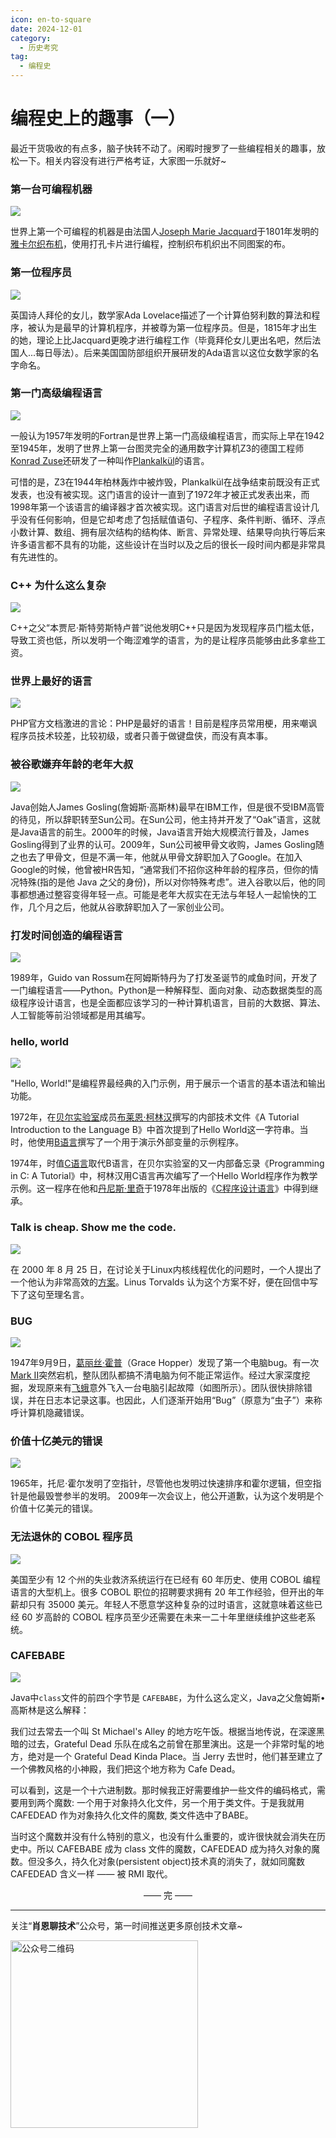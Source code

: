 ```yaml
---
icon: en-to-square
date: 2024-12-01
category:
  - 历史考究
tag:
  - 编程史
---
```


# 编程史上的趣事（一）
最近干货吸收的有点多，脑子快转不动了。闲暇时搜罗了一些编程相关的趣事，放松一下。相关内容没有进行严格考证，大家图一乐就好~
<!-- more -->
### 第一台可编程机器

![](https://cdn.jsdelivr.net/gh/Xiaoxie1994/images/images/202411301954799.png)

世界上第一个可编程的机器是由法国人[Joseph Marie Jacquard](https://en.wikipedia.org/wiki/Joseph_Marie_Jacquard)于1801年发明的[雅卡尔织布机](https://en.wikipedia.org/wiki/Jacquard_machine)，使用打孔卡片进行编程，控制织布机织出不同图案的布。
### 第一位程序员

![](https://cdn.jsdelivr.net/gh/Xiaoxie1994/images/images/202411302007587.png)

英国诗人拜伦的女儿，数学家Ada Lovelace描述了一个计算伯努利数的算法和程序，被认为是最早的计算机程序，并被尊为第一位程序员。但是，1815年才出生的她，理论上比Jacquard更晚才进行编程工作（毕竟拜伦女儿更出名吧，然后法国人...每日辱法）。后来美国国防部组织开展研发的Ada语言以这位女数学家的名字命名。
### 第一门高级编程语言

![](https://cdn.jsdelivr.net/gh/Xiaoxie1994/images/images/202411302008811.png)

一般认为1957年发明的Fortran是世界上第一门高级编程语言，而实际上早在1942至1945年，发明了世界上第一台图灵完全的通用数字计算机Z3的德国工程师[Konrad Zuse](https://en.wikipedia.org/wiki/Konrad_Zuse)还研发了一种叫作[Plankalkül](https://en.wikipedia.org/wiki/Plankalk%C3%BCl)的语言。

可惜的是，Z3在1944年柏林轰炸中被炸毁，Plankalkül在战争结束前既没有正式发表，也没有被实现。这门语言的设计一直到了1972年才被正式发表出来，而1998年第一个该语言的编译器才首次被实现。这门语言对后世的编程语言设计几乎没有任何影响，但是它却考虑了包括赋值语句、子程序、条件判断、循环、浮点小数计算、数组、拥有层次结构的结构体、断言、异常处理、结果导向执行等后来许多语言都不具有的功能，这些设计在当时以及之后的很长一段时间内都是非常具有先进性的。
### C++ 为什么这么复杂

![](https://cdn.jsdelivr.net/gh/Xiaoxie1994/images/images/202411302010688.png)

C++之父“本贾尼·斯特劳斯特卢普”说他发明C++只是因为发现程序员门槛太低， 导致工资也低，所以发明一个晦涩难学的语言，为的是让程序员能够由此多拿些工资。
### 世界上最好的语言

![](https://cdn.jsdelivr.net/gh/Xiaoxie1994/images/images/202411302016029.png)

PHP官方文档激进的言论：PHP是最好的语言！目前是程序员常用梗，用来嘲讽程序员技术较差，比较初级，或者只善于做键盘侠，而没有真本事。
### 被谷歌嫌弃年龄的老年大叔

![](https://cdn.jsdelivr.net/gh/Xiaoxie1994/images/images/202411302000993.png)

Java创始人James Gosling(詹姆斯·高斯林)最早在IBM工作，但是很不受IBM高管的待见，所以辞职转至Sun公司。在Sun公司，他主持并开发了“Oak”语言，这就是Java语言的前生。2000年的时候，Java语言开始大规模流行普及，James Gosling得到了业界的认可。2009年，Sun公司被甲骨文收购，James Gosling随之也去了甲骨文，但是不满一年，他就从甲骨文辞职加入了Google。在加入Google的时候，他曾被HR告知，“通常我们不招你这种年龄的程序员，但你的情况特殊(指的是他 Java 之父的身份)，所以对你特殊考虑”。进入谷歌以后，他的同事都想通过整容变得年轻一点。可能是老年大叔实在无法与年轻人一起愉快的工作，几个月之后，他就从谷歌辞职加入了一家创业公司。
### 打发时间创造的编程语言

![](https://cdn.jsdelivr.net/gh/Xiaoxie1994/images/images/202411302013733.png)

1989年，Guido van Rossum在阿姆斯特丹为了打发圣诞节的咸鱼时间，开发了一门编程语言——Python。Python是一种解释型、面向对象、动态数据类型的高级程序设计语言，也是全面都应该学习的一种计算机语言，目前的大数据、算法、人工智能等前沿领域都是用其编写。
### hello, world

![](https://cdn.jsdelivr.net/gh/Xiaoxie1994/images/images/202411302026027.png)

"Hello, World!"是编程界最经典的入门示例，用于展示一个语言的基本语法和输出功能。

1972年，在[贝尔实验室](https://zh.wikipedia.org/wiki/%E8%B2%9D%E7%88%BE%E5%AF%A6%E9%A9%97%E5%AE%A4 "贝尔实验室")成员[布莱恩·柯林汉](https://zh.wikipedia.org/wiki/%E5%B8%83%E8%90%8A%E6%81%A9%C2%B7%E6%9F%AF%E6%9E%97%E6%BC%A2 "布莱恩·柯林汉")撰写的内部技术文件《A Tutorial Introduction to the Language B》中首次提到了Hello World这一字符串。当时，他使用[B语言](https://zh.wikipedia.org/wiki/B%E8%AA%9E%E8%A8%80 "B语言")撰写了一个用于演示外部变量的示例程序。

1974年，时值[C语言](https://zh.wikipedia.org/wiki/C%E8%AF%AD%E8%A8%80 "C语言")取代B语言，在贝尔实验室的又一内部备忘录《Programming in C: A Tutorial》中，柯林汉用C语言再次编写了一个Hello World程序作为教学示例。这一程序在他和[丹尼斯·里奇](https://zh.wikipedia.org/wiki/%E4%B8%B9%E5%B0%BC%E6%96%AF%C2%B7%E9%87%8C%E5%A5%87 "丹尼斯·里奇")于1978年出版的《[C程序设计语言](https://zh.wikipedia.org/wiki/C%E7%A8%8B%E5%BA%8F%E8%AE%BE%E8%AE%A1%E8%AF%AD%E8%A8%80_(%E4%B9%A6) "C程序设计语言 (书)")》中得到继承。
### Talk is cheap. Show me the code.

![](https://cdn.jsdelivr.net/gh/Xiaoxie1994/images/images/202411302031989.png)

在 2000 年 8 月 25 日，在讨论关于Linux内核线程优化的问题时，一个人提出了一个他认为非常高效的[方案](https://lkml.org/lkml/2000/8/25/106)。Linus Torvalds 认为这个方案不好，便在回信中写下了这句至理名言。
### BUG

![](https://cdn.jsdelivr.net/gh/Xiaoxie1994/images/images/202411302035861.png)

1947年9月9日，[葛丽丝·霍普](https://zh.wikipedia.org/wiki/%E8%91%9B%E9%BA%97%E7%B5%B2%C2%B7%E9%9C%8D%E6%99%AE "葛丽丝·霍普")（Grace Hopper）发现了第一个电脑bug。有一次[Mark II](https://zh.wikipedia.org/wiki/%E8%A8%88%E7%AE%97%E6%A9%9F%E7%A1%AC%E9%AB%94%E6%AD%B7%E5%8F%B2#%E5%B7%A8%E5%83%8F%E9%9B%BB%E8%85%A6 "计算机硬件历史")突然宕机，整队团队都搞不清电脑为何不能正常运作。经过大家深度挖掘，发现原来有[飞蛾](https://zh.wikipedia.org/wiki/%E9%A3%9E%E8%9B%BE "飞蛾")意外飞入一台电脑引起故障（如图所示）。团队很快排除错误，并在日志本记录这事。也因此，人们逐渐开始用“Bug”（原意为“虫子”）来称呼计算机隐藏错误。

### 价值十亿美元的错误

![](https://cdn.jsdelivr.net/gh/Xiaoxie1994/images/images/202411302039073.png)

1965年，托尼·霍尔发明了空指针，尽管他也发明过快速排序和霍尔逻辑，但空指针是他最毁誉参半的发明。 2009年一次会议上，他公开道歉，认为这个发明是个价值十亿美元的错误。
### 无法退休的 COBOL 程序员

![](https://cdn.jsdelivr.net/gh/Xiaoxie1994/images/images/202411302043906.png)

美国至少有 12 个州的失业救济系统运行在已经有 60 年历史、使用 COBOL 编程语言的大型机上。很多 COBOL 职位的招聘要求拥有 20 年工作经验，但开出的年薪却只有 35000 美元。年轻人不愿意学这种复杂的过时语言，这就意味着这些已经 60 岁高龄的 COBOL 程序员至少还需要在未来一二十年里继续维护这些老系统。

### CAFEBABE

![](https://cdn.jsdelivr.net/gh/Xiaoxie1994/images/images/202411302054213.png)

Java中`class`文件的前四个字节是 `CAFEBABE`，为什么这么定义，Java之父詹姆斯•高斯林是这么解释：

我们过去常去一个叫 St Michael's Alley 的地方吃午饭。根据当地传说，在深邃黑暗的过去，Grateful Dead 乐队在成名之前曾在那里演出。这是一个非常时髦的地方，绝对是一个 Grateful Dead Kinda Place。当 Jerry 去世时，他们甚至建立了一个佛教风格的小神殿，我们把这个地方称为 Cafe Dead。

可以看到，这是一个十六进制数。那时候我正好需要维护一些文件的编码格式，需要用到两个魔数: 一个用于对象持久化文件，另一个用于类文件。于是我就用 CAFEDEAD 作为对象持久化文件的魔数, 类文件选中了BABE。

当时这个魔数并没有什么特别的意义，也没有什么重要的，或许很快就会消失在历史中。所以 CAFEBABE 成为 class 文件的魔数，CAFEDEAD 成为持久对象的魔数。但没多久，持久化对象(persistent object)技术真的消失了，就如同魔数 CAFEDEAD 含义一样 —— 被 RMI 取代。

<div style="text-align: center;"> —— 完 —— </div>

---
关注“**肖恩聊技术**”公众号，第一时间推送更多原创技术文章~

<img src="https://cdn.jsdelivr.net/gh/Xiaoxie1994/images/images/20241103221454.png" alt="公众号二维码" width="300">